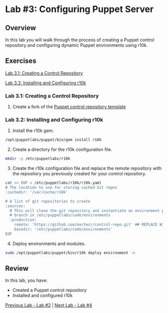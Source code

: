 # Lab #3: Configuring Puppet Server

## Overview

In this lab you will walk through the process of creating a Puppet control repository and configuring dynamic Puppet environments using r10k.

## Exercises

[Lab 3.1: Creating a Control Repository](#lab-31-creating-a-control-repository)

[Lab 3.2: Installing and Configuring r10k](#lab-32-installing-and-configuring-r10k)

### Lab 3.1: Creating a Control Repository

1. Create a fork of the [Puppet control repository template](https://github.com/puppetlabs/control-repo)

### Lab 3.2: Installing and Configuring r10k

1. Install the r10k gem.

```bash
/opt/puppetlabs/puppet/bin/gem install r10k
```

2. Create a directory for the r10k configuration file.

```bash
mkdir -p /etc/puppetlabs/r10k
```

3. Create the r10k configuration file and replace the remote repository with the repository you previously created for your control repository.

```bash
cat << EOF > /etc/puppetlabs/r10k/r10k.yaml
# The location to use for storing cached Git repos
:cachedir: '/var/cache/r10k'

# A list of git repositories to create
:sources:
  # This will clone the git repository and instantiate an environment per
  # branch in /etc/puppetlabs/code/environments
  :production:
    remote: 'https://github.com/martezr/control-repo.git' ## REPLACE WITH YOUR REPOSITORY ##
    basedir: '/etc/puppetlabs/code/environments'
EOF
```

4. Deploy environments and modules.

```bash
sudo /opt/puppetlabs/puppet/bin/r10k deploy environment -m
```

## Review

In this lab, you have:

+ Created a Puppet control repository
+ Installed and configured r10k

[Previous Lab - Lab #2](./02-installing-puppet-server.md)  |  [Next Lab - Lab #4](./04-installing-puppet-agents.md)
